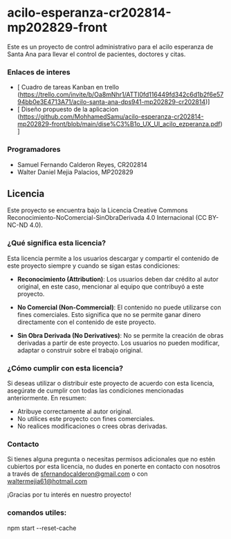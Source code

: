 # acilo-esperanza-cr202814-mp202829-front
Este es un proyecto de control administrativo para el acilo esperanza de Santa Ana para llevar el control de pacientes, doctores y citas.

### Enlaces de interes
- [ Cuadro de tareas Kanban en trello (https://trello.com/invite/b/Oa8mNhr1/ATTI0fd116449fd342c6d1b2f6e5794bb0e3E4713A71/acilo-santa-ana-dps941-mp202829-cr202814)]
- [ Diseño propuesto de la aplicacion (https://github.com/MohhamedSamu/acilo-esperanza-cr202814-mp202829-front/blob/main/dise%C3%B1o_UX_UI_acilo_ezperanza.pdf) ]

### Programadores
* Samuel Fernando Calderon Reyes, CR202814
* Walter Daniel Mejia Palacios, MP202829

## Licencia

Este proyecto se encuentra bajo la Licencia Creative Commons Reconocimiento-NoComercial-SinObraDerivada 4.0 Internacional (CC BY-NC-ND 4.0).

### ¿Qué significa esta licencia?

Esta licencia permite a los usuarios descargar y compartir el contenido de este proyecto siempre y cuando se sigan estas condiciones:

- **Reconocimiento (Attribution)**: Los usuarios deben dar crédito al autor original, en este caso, mencionar al equipo que contribuyó a este proyecto.

- **No Comercial (Non-Commercial)**: El contenido no puede utilizarse con fines comerciales. Esto significa que no se permite ganar dinero directamente con el contenido de este proyecto.

- **Sin Obra Derivada (No Derivatives)**: No se permite la creación de obras derivadas a partir de este proyecto. Los usuarios no pueden modificar, adaptar o construir sobre el trabajo original.

### ¿Cómo cumplir con esta licencia?

Si deseas utilizar o distribuir este proyecto de acuerdo con esta licencia, asegúrate de cumplir con todas las condiciones mencionadas anteriormente. En resumen:

- Atribuye correctamente al autor original.
- No utilices este proyecto con fines comerciales.
- No realices modificaciones o crees obras derivadas.

### Contacto

Si tienes alguna pregunta o necesitas permisos adicionales que no estén cubiertos por esta licencia, no dudes en ponerte en contacto con nosotros a través de sfernandocalderon@gmail.com o con waltermejia61@hotmail.com

¡Gracias por tu interés en nuestro proyecto!


### comandos utiles:
npm start --reset-cache
